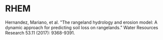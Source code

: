 # RHEM

Hernandez, Mariano, et al. "The rangeland hydrology and erosion model: A dynamic approach for predicting soil loss on rangelands." Water Resources Research 53.11 (2017): 9368-9391.
